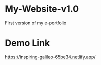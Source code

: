 # My-Website-v1.0
First version of my e-portfolio

# Demo Link
https://inspiring-galileo-65be34.netlify.app/
